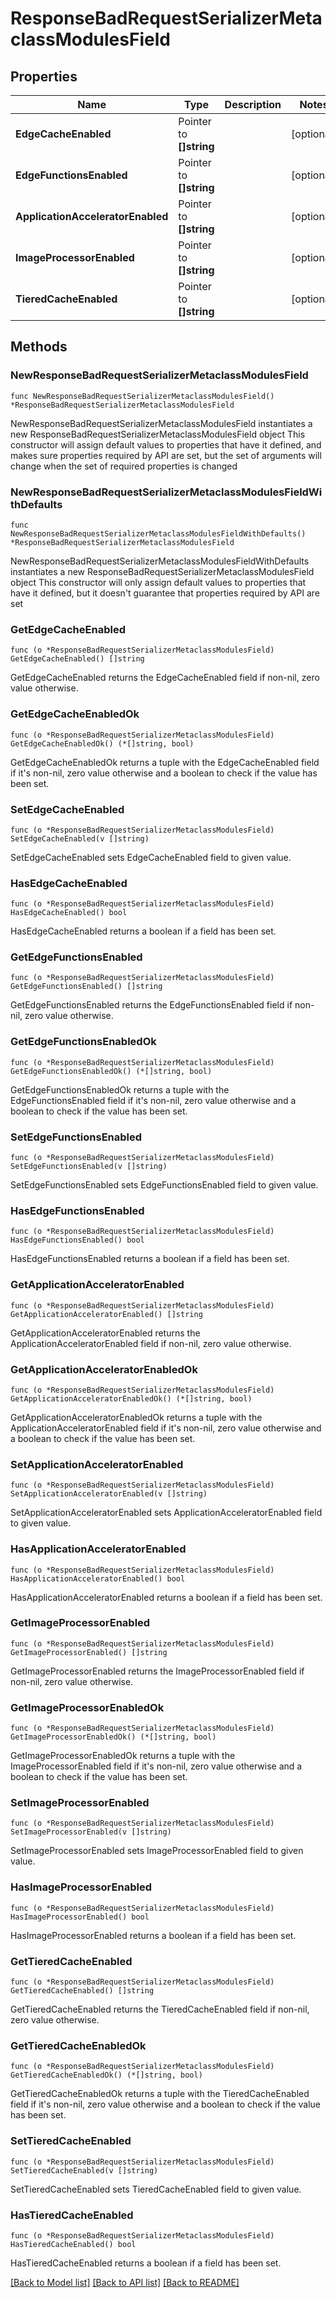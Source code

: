 # ResponseBadRequestSerializerMetaclassModulesField

## Properties

Name | Type | Description | Notes
------------ | ------------- | ------------- | -------------
**EdgeCacheEnabled** | Pointer to **[]string** |  | [optional] 
**EdgeFunctionsEnabled** | Pointer to **[]string** |  | [optional] 
**ApplicationAcceleratorEnabled** | Pointer to **[]string** |  | [optional] 
**ImageProcessorEnabled** | Pointer to **[]string** |  | [optional] 
**TieredCacheEnabled** | Pointer to **[]string** |  | [optional] 

## Methods

### NewResponseBadRequestSerializerMetaclassModulesField

`func NewResponseBadRequestSerializerMetaclassModulesField() *ResponseBadRequestSerializerMetaclassModulesField`

NewResponseBadRequestSerializerMetaclassModulesField instantiates a new ResponseBadRequestSerializerMetaclassModulesField object
This constructor will assign default values to properties that have it defined,
and makes sure properties required by API are set, but the set of arguments
will change when the set of required properties is changed

### NewResponseBadRequestSerializerMetaclassModulesFieldWithDefaults

`func NewResponseBadRequestSerializerMetaclassModulesFieldWithDefaults() *ResponseBadRequestSerializerMetaclassModulesField`

NewResponseBadRequestSerializerMetaclassModulesFieldWithDefaults instantiates a new ResponseBadRequestSerializerMetaclassModulesField object
This constructor will only assign default values to properties that have it defined,
but it doesn't guarantee that properties required by API are set

### GetEdgeCacheEnabled

`func (o *ResponseBadRequestSerializerMetaclassModulesField) GetEdgeCacheEnabled() []string`

GetEdgeCacheEnabled returns the EdgeCacheEnabled field if non-nil, zero value otherwise.

### GetEdgeCacheEnabledOk

`func (o *ResponseBadRequestSerializerMetaclassModulesField) GetEdgeCacheEnabledOk() (*[]string, bool)`

GetEdgeCacheEnabledOk returns a tuple with the EdgeCacheEnabled field if it's non-nil, zero value otherwise
and a boolean to check if the value has been set.

### SetEdgeCacheEnabled

`func (o *ResponseBadRequestSerializerMetaclassModulesField) SetEdgeCacheEnabled(v []string)`

SetEdgeCacheEnabled sets EdgeCacheEnabled field to given value.

### HasEdgeCacheEnabled

`func (o *ResponseBadRequestSerializerMetaclassModulesField) HasEdgeCacheEnabled() bool`

HasEdgeCacheEnabled returns a boolean if a field has been set.

### GetEdgeFunctionsEnabled

`func (o *ResponseBadRequestSerializerMetaclassModulesField) GetEdgeFunctionsEnabled() []string`

GetEdgeFunctionsEnabled returns the EdgeFunctionsEnabled field if non-nil, zero value otherwise.

### GetEdgeFunctionsEnabledOk

`func (o *ResponseBadRequestSerializerMetaclassModulesField) GetEdgeFunctionsEnabledOk() (*[]string, bool)`

GetEdgeFunctionsEnabledOk returns a tuple with the EdgeFunctionsEnabled field if it's non-nil, zero value otherwise
and a boolean to check if the value has been set.

### SetEdgeFunctionsEnabled

`func (o *ResponseBadRequestSerializerMetaclassModulesField) SetEdgeFunctionsEnabled(v []string)`

SetEdgeFunctionsEnabled sets EdgeFunctionsEnabled field to given value.

### HasEdgeFunctionsEnabled

`func (o *ResponseBadRequestSerializerMetaclassModulesField) HasEdgeFunctionsEnabled() bool`

HasEdgeFunctionsEnabled returns a boolean if a field has been set.

### GetApplicationAcceleratorEnabled

`func (o *ResponseBadRequestSerializerMetaclassModulesField) GetApplicationAcceleratorEnabled() []string`

GetApplicationAcceleratorEnabled returns the ApplicationAcceleratorEnabled field if non-nil, zero value otherwise.

### GetApplicationAcceleratorEnabledOk

`func (o *ResponseBadRequestSerializerMetaclassModulesField) GetApplicationAcceleratorEnabledOk() (*[]string, bool)`

GetApplicationAcceleratorEnabledOk returns a tuple with the ApplicationAcceleratorEnabled field if it's non-nil, zero value otherwise
and a boolean to check if the value has been set.

### SetApplicationAcceleratorEnabled

`func (o *ResponseBadRequestSerializerMetaclassModulesField) SetApplicationAcceleratorEnabled(v []string)`

SetApplicationAcceleratorEnabled sets ApplicationAcceleratorEnabled field to given value.

### HasApplicationAcceleratorEnabled

`func (o *ResponseBadRequestSerializerMetaclassModulesField) HasApplicationAcceleratorEnabled() bool`

HasApplicationAcceleratorEnabled returns a boolean if a field has been set.

### GetImageProcessorEnabled

`func (o *ResponseBadRequestSerializerMetaclassModulesField) GetImageProcessorEnabled() []string`

GetImageProcessorEnabled returns the ImageProcessorEnabled field if non-nil, zero value otherwise.

### GetImageProcessorEnabledOk

`func (o *ResponseBadRequestSerializerMetaclassModulesField) GetImageProcessorEnabledOk() (*[]string, bool)`

GetImageProcessorEnabledOk returns a tuple with the ImageProcessorEnabled field if it's non-nil, zero value otherwise
and a boolean to check if the value has been set.

### SetImageProcessorEnabled

`func (o *ResponseBadRequestSerializerMetaclassModulesField) SetImageProcessorEnabled(v []string)`

SetImageProcessorEnabled sets ImageProcessorEnabled field to given value.

### HasImageProcessorEnabled

`func (o *ResponseBadRequestSerializerMetaclassModulesField) HasImageProcessorEnabled() bool`

HasImageProcessorEnabled returns a boolean if a field has been set.

### GetTieredCacheEnabled

`func (o *ResponseBadRequestSerializerMetaclassModulesField) GetTieredCacheEnabled() []string`

GetTieredCacheEnabled returns the TieredCacheEnabled field if non-nil, zero value otherwise.

### GetTieredCacheEnabledOk

`func (o *ResponseBadRequestSerializerMetaclassModulesField) GetTieredCacheEnabledOk() (*[]string, bool)`

GetTieredCacheEnabledOk returns a tuple with the TieredCacheEnabled field if it's non-nil, zero value otherwise
and a boolean to check if the value has been set.

### SetTieredCacheEnabled

`func (o *ResponseBadRequestSerializerMetaclassModulesField) SetTieredCacheEnabled(v []string)`

SetTieredCacheEnabled sets TieredCacheEnabled field to given value.

### HasTieredCacheEnabled

`func (o *ResponseBadRequestSerializerMetaclassModulesField) HasTieredCacheEnabled() bool`

HasTieredCacheEnabled returns a boolean if a field has been set.


[[Back to Model list]](../README.md#documentation-for-models) [[Back to API list]](../README.md#documentation-for-api-endpoints) [[Back to README]](../README.md)


